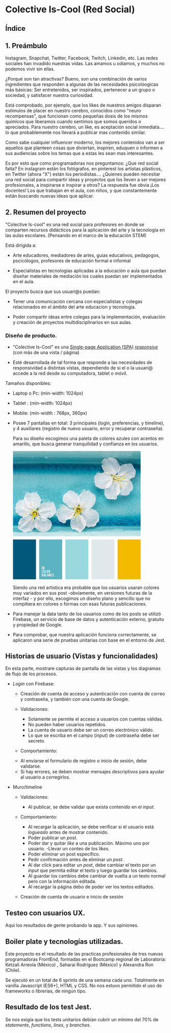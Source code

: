# Colective Is-Cool (Red Social)

## Índice

## 1. Preámbulo

Instagram, Snapchat, Twitter, Facebook, Twitch, Linkedin, etc. Las redes sociales han invadido nuestras vidas. Las amamos u odiamos, y muchos no podemos vivir sin ellas.

¿Porqué son tan atractivas? Bueno, son una combinación de varios ingredientes que responden a algunas de las necesidades psicolóogicas más básicas: Ser entretenidos, ser inspirados, pertenecer a un grupo o sociedad,  y satisfacer nuestra curiosidad.

Está comprobado, por ejemplo, que los likes de nuestros amigos disparan estimulos de placer en nuestro cerebro, conocidos como "neuro recompensas", que funcionan como pequeñas dosis de los mismos químicos que liberamos cuando sentimos que somos queridos o apreciados. Para nuestro cerebro, un like, es aceptación social inmediata.... lo que probablemente nos llevará a publicar mas contenido similar.   

Como sabe cualquier influencer moderno, los mejores contenidos van a ser aquellos que planteen cosas que diviertan, inspiren, eduquen o informen a sus audiencias sobre los temas que a estas les sean mas interesantes. 

Es por esto que como programadoras nos preguntamos: ¿Que red social falta? En instagram están los fotógrafos, en pinterest los artistas plásticos, en Twitter (ahora "X") están los periodistas.... ¿Quienes pueden necesitar una red social para compartir ideas y proyectos que los lleven a ser mejores profesionales, a inspirarse e inspirar a otros? La respuesta fue obvia ¡Los docentes! Los que trabajan en el aula, con niños, y que constantemente están buscando nuevas ideas que aplicar.

## 2. Resumen del proyecto

"Colective Is-cool" es una red social para profesores en donde se comparten recursos didácticos para la aplicación del arte y la tecnología en las aulas escolares. (Pensando en el marco de la educación STEM)

Está dirigida a:  

* Arte educadores, mediadores de artes, guias educativos, pedagogos, pscicólogos, profesores de educación formal e informal

* Especialistas en tecnologías aplicadas a la educación o aula que puedan diseñar materiales de mediación los cuales puedan ser implementados en el aula.

El proyecto busca que sus usuari@s puedan:

* Tener una comunicación cercana con especialistas y colegas relacionados en el ámbito del arte educacion y tecnologia.

* Poder compartir ideas entre colegas para la implementación, evaluación y creación de proyectos multidisciplinarios en sus aulas.

### Diseño de producto. 

* "Colective Is-Cool" es una [Single-page Application (SPA)](https://es.wikipedia.org/wiki/Single-page_application)
[_responsive_](https://curriculum.laboratoria.la/es/topics/css/02-responsive) (con más de una vista / página)

* Esté desarrollada de tal forma que responde a las necesidades de responsividad a distintas vistas, dependiendo de si el o la usuari@ accede a la red desde su computadora, tablet o móvil.   

Tamaños disponibles: 

   * Laptop o Pc:  (min-width: 1024px)
   * Tablet : (min-width: 1024px)
   * Mobile: (min-width : 768px, 360px)

* Posee 7 pantallas en total: 3 principales (login, preferencias, y timeline), y 4 auxiliares (registro de nuevo usuario, error y recuperar contraseña). 

  Para su diseño escogimos una paleta de colores azules con acentos en amarillo, que busca generar tranquilidad y confianza en los usuarios.
  
  ![paleta-de-colores-azules](src/img/cvetovaya-palitra-2932.png)

   Siendo una red artistica era probable que los usuarios usaran colores muy variados en sus post -obviamente, en versiones futuras de la interfaz - y por ello, escogimos un diseño plano y sencillo que no compitiera en colores o formas con esas futuras publicaciones. 

* Para manejar la data tanto de los usuarios como de los posts se utilizó Firebase, un servicio de base de datos y autenticación externo, gratuito y propiedad de Google. 

* Para comprobar, que nuestra aplicación funciona correctamente, se aplicaron una serie de pruebas unitarias con base en el entorno de Jest. 

## Historias de usuario (Vistas y funcionalidades)

En esta parte, mostrare capturas de pantalla de las vistas y los diagramas de flujo de los procesos. 

* _Login_ con Firebase:
  -  Creación de cuenta de acceso y autenticación con cuenta de correo y contraseña, y también con una cuenta de Google.

  * Validaciones:
    - Solamente se permite el acceso a usuarios con cuentas válidas.
    - No pueden haber usuarios repetidos.
    - La cuenta de usuario debe ser un correo electrónico válido.
    - Lo que se escriba en el campo (_input_) de contraseña debe ser secreto.
    
   * Comportamiento:
    - Al enviarse el formulario de registro o inicio de sesión, debe validarse.
    - Si hay errores, se deben mostrar mensajes descriptivos para ayudar al usuario a corregirlos.

* Muro/timeline
  * Validaciones:
    - Al publicar, se debe validar que exista contenido en el _input_.
  * Comportamiento:
    - Al recargar la aplicación, se debe verificar si el usuario está _logueado_
    antes de mostrar contenido.
    - Poder publicar un _post_.
    - Poder dar y quitar _like_ a una publicación. Máximo uno por usuario.
    -Llevar un conteo de los _likes_.
    - Poder eliminar un post específico.
    - Pedir confirmación antes de eliminar un _post_.
    - Al dar _click_ para editar un _post_, debe cambiar el texto por un _input_
    que permita editar el texto y luego guardar los cambios.
    - Al guardar los cambios debe cambiar de vuelta a un texto normal pero con la
    información editada.
    - Al recargar la página debo de poder ver los textos editados.

  * Creación de cuenta de usuario e inicio de sesión

## Testeo con usuarios UX.

Aqui los resultados de gente probando la app. Y sus opiniones. 


## Boiler plate y tecnologías utilizadas.

Este proyecto es el resultado de las practicas profesionales de tres nuevas programadoras FrontEnd, formadas en el Bootcamp regional de Laboratoria:    Ketzali Arreola (México) , Saharai Rodríguez (México) y Alexandra Ron (Chile). 

Se ejecutó en un total de 6 sprints de una semana cada uno. Totalmente en vanilla Javascript (ES6+), HTML y CSS. No nos estuvo permitido el uso de frameworks o librerias, de ningún tipo.

## Resultado de los test Jest.

Se nos exigía que los tests unitarios debían cubrir un mínimo del 70% de _statements_, _functions_, _lines_, y _branches_.
